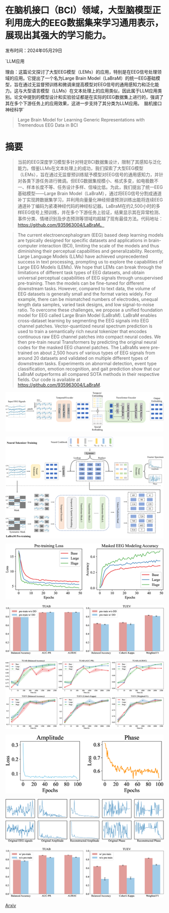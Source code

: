 # 在脑机接口（BCI）领域，大型脑模型正利用庞大的EEG数据集来学习通用表示，展现出其强大的学习能力。

发布时间：2024年05月29日

`LLM应用

理由：这篇论文探讨了大型EEG模型（LEMs）的应用，特别是在EEG信号处理领域的应用。它提出了一个名为Large Brain Model（LaBraM）的统一EEG基础模型，旨在通过无监督预训练和微调来提高模型对EEG信号的通用感知力和泛化能力。这与大型语言模型（LLMs）在文本处理上的应用类似，因此属于LLM应用类别。论文中提到的模型设计和实验验证都是在实际的EEG数据集上进行的，强调了其在多个下游任务上的应用效果，这进一步支持了其分类为LLM应用。` `脑机接口` `神经科学`

> Large Brain Model for Learning Generic Representations with Tremendous EEG Data in BCI

# 摘要

> 当前的EEG深度学习模型多针对特定BCI数据集设计，限制了其感知与泛化能力。借鉴LLMs在文本处理上的成功，我们探索了大型EEG模型（LEMs），旨在通过无监督预训练赋予模型对EEG信号的通用感知力，并针对各类下游任务进行微调。但EEG数据集规模小、格式多变，如电极数不一、样本长度不等、任务设计多样、信噪比低。为此，我们提出了统一EEG基础模型——Large Brain Model（LaBraM），通过将EEG信号分割成通道补丁实现跨数据集学习，并利用向量量化神经频谱预测训练出能将连续EEG通道补丁编码为紧凑神经代码的神经标记器。LaBraM在约2,500小时的多样EEG信号上预训练，并在多个下游任务上验证，结果显示其在异常检测、事件分类、情绪识别及步态预测等领域均超越了现有最佳方法。代码地址：https://github.com/935963004/LaBraM。

> The current electroencephalogram (EEG) based deep learning models are typically designed for specific datasets and applications in brain-computer interaction (BCI), limiting the scale of the models and thus diminishing their perceptual capabilities and generalizability. Recently, Large Language Models (LLMs) have achieved unprecedented success in text processing, prompting us to explore the capabilities of Large EEG Models (LEMs). We hope that LEMs can break through the limitations of different task types of EEG datasets, and obtain universal perceptual capabilities of EEG signals through unsupervised pre-training. Then the models can be fine-tuned for different downstream tasks. However, compared to text data, the volume of EEG datasets is generally small and the format varies widely. For example, there can be mismatched numbers of electrodes, unequal length data samples, varied task designs, and low signal-to-noise ratio. To overcome these challenges, we propose a unified foundation model for EEG called Large Brain Model (LaBraM). LaBraM enables cross-dataset learning by segmenting the EEG signals into EEG channel patches. Vector-quantized neural spectrum prediction is used to train a semantically rich neural tokenizer that encodes continuous raw EEG channel patches into compact neural codes. We then pre-train neural Transformers by predicting the original neural codes for the masked EEG channel patches. The LaBraMs were pre-trained on about 2,500 hours of various types of EEG signals from around 20 datasets and validated on multiple different types of downstream tasks. Experiments on abnormal detection, event type classification, emotion recognition, and gait prediction show that our LaBraM outperforms all compared SOTA methods in their respective fields. Our code is available at https://github.com/935963004/LaBraM.

![在脑机接口（BCI）领域，大型脑模型正利用庞大的EEG数据集来学习通用表示，展现出其强大的学习能力。](../../../paper_images/2405.18765/x1.png)

![在脑机接口（BCI）领域，大型脑模型正利用庞大的EEG数据集来学习通用表示，展现出其强大的学习能力。](../../../paper_images/2405.18765/x2.png)

![在脑机接口（BCI）领域，大型脑模型正利用庞大的EEG数据集来学习通用表示，展现出其强大的学习能力。](../../../paper_images/2405.18765/x3.png)

![在脑机接口（BCI）领域，大型脑模型正利用庞大的EEG数据集来学习通用表示，展现出其强大的学习能力。](../../../paper_images/2405.18765/x4.png)

![在脑机接口（BCI）领域，大型脑模型正利用庞大的EEG数据集来学习通用表示，展现出其强大的学习能力。](../../../paper_images/2405.18765/x5.png)

![在脑机接口（BCI）领域，大型脑模型正利用庞大的EEG数据集来学习通用表示，展现出其强大的学习能力。](../../../paper_images/2405.18765/x6.png)

![在脑机接口（BCI）领域，大型脑模型正利用庞大的EEG数据集来学习通用表示，展现出其强大的学习能力。](../../../paper_images/2405.18765/x7.png)

![在脑机接口（BCI）领域，大型脑模型正利用庞大的EEG数据集来学习通用表示，展现出其强大的学习能力。](../../../paper_images/2405.18765/x8.png)

[Arxiv](https://arxiv.org/abs/2405.18765)